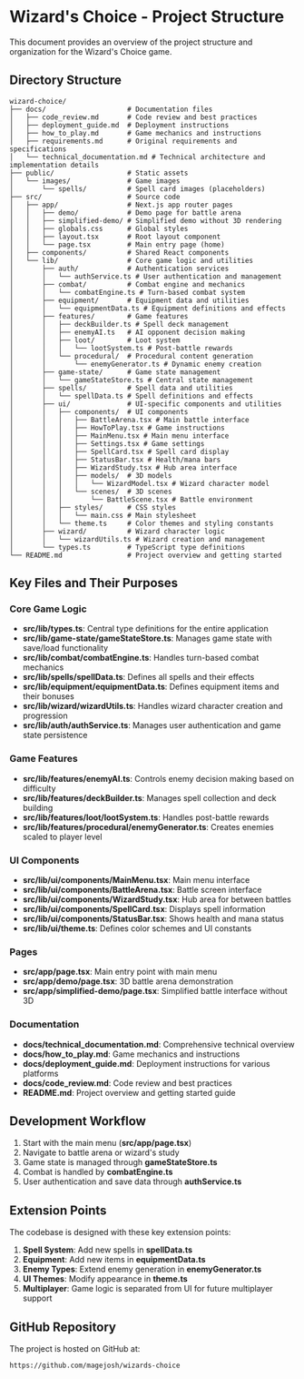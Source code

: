 # Wizard's Choice - Project Structure

This document provides an overview of the project structure and organization for the Wizard's Choice game.

## Directory Structure

```
wizard-choice/
├── docs/                    # Documentation files
│   ├── code_review.md       # Code review and best practices
│   ├── deployment_guide.md  # Deployment instructions
│   ├── how_to_play.md       # Game mechanics and instructions
│   ├── requirements.md      # Original requirements and specifications
│   └── technical_documentation.md # Technical architecture and implementation details
├── public/                  # Static assets
│   └── images/              # Game images
│       └── spells/          # Spell card images (placeholders)
├── src/                     # Source code
│   ├── app/                 # Next.js app router pages
│   │   ├── demo/            # Demo page for battle arena
│   │   ├── simplified-demo/ # Simplified demo without 3D rendering
│   │   ├── globals.css      # Global styles
│   │   ├── layout.tsx       # Root layout component
│   │   └── page.tsx         # Main entry page (home)
│   ├── components/          # Shared React components
│   └── lib/                 # Core game logic and utilities
│       ├── auth/            # Authentication services
│       │   └── authService.ts # User authentication and management
│       ├── combat/          # Combat engine and mechanics
│       │   └── combatEngine.ts # Turn-based combat system
│       ├── equipment/       # Equipment data and utilities
│       │   └── equipmentData.ts # Equipment definitions and effects
│       ├── features/        # Game features
│       │   ├── deckBuilder.ts # Spell deck management
│       │   ├── enemyAI.ts   # AI opponent decision making
│       │   ├── loot/        # Loot system
│       │   │   └── lootSystem.ts # Post-battle rewards
│       │   └── procedural/  # Procedural content generation
│       │       └── enemyGenerator.ts # Dynamic enemy creation
│       ├── game-state/      # Game state management
│       │   └── gameStateStore.ts # Central state management
│       ├── spells/          # Spell data and utilities
│       │   └── spellData.ts # Spell definitions and effects
│       ├── ui/              # UI-specific components and utilities
│       │   ├── components/  # UI components
│       │   │   ├── BattleArena.tsx # Main battle interface
│       │   │   ├── HowToPlay.tsx # Game instructions
│       │   │   ├── MainMenu.tsx # Main menu interface
│       │   │   ├── Settings.tsx # Game settings
│       │   │   ├── SpellCard.tsx # Spell card display
│       │   │   ├── StatusBar.tsx # Health/mana bars
│       │   │   ├── WizardStudy.tsx # Hub area interface
│       │   │   ├── models/  # 3D models
│       │   │   │   └── WizardModel.tsx # Wizard character model
│       │   │   └── scenes/  # 3D scenes
│       │   │       └── BattleScene.tsx # Battle environment
│       │   ├── styles/      # CSS styles
│       │   │   └── main.css # Main stylesheet
│       │   └── theme.ts     # Color themes and styling constants
│       ├── wizard/          # Wizard character logic
│       │   └── wizardUtils.ts # Wizard creation and management
│       └── types.ts         # TypeScript type definitions
└── README.md                # Project overview and getting started
```

## Key Files and Their Purposes

### Core Game Logic

- **src/lib/types.ts**: Central type definitions for the entire application
- **src/lib/game-state/gameStateStore.ts**: Manages game state with save/load functionality
- **src/lib/combat/combatEngine.ts**: Handles turn-based combat mechanics
- **src/lib/spells/spellData.ts**: Defines all spells and their effects
- **src/lib/equipment/equipmentData.ts**: Defines equipment items and their bonuses
- **src/lib/wizard/wizardUtils.ts**: Handles wizard character creation and progression
- **src/lib/auth/authService.ts**: Manages user authentication and game state persistence

### Game Features

- **src/lib/features/enemyAI.ts**: Controls enemy decision making based on difficulty
- **src/lib/features/deckBuilder.ts**: Manages spell collection and deck building
- **src/lib/features/loot/lootSystem.ts**: Handles post-battle rewards
- **src/lib/features/procedural/enemyGenerator.ts**: Creates enemies scaled to player level

### UI Components

- **src/lib/ui/components/MainMenu.tsx**: Main menu interface
- **src/lib/ui/components/BattleArena.tsx**: Battle screen interface
- **src/lib/ui/components/WizardStudy.tsx**: Hub area for between battles
- **src/lib/ui/components/SpellCard.tsx**: Displays spell information
- **src/lib/ui/components/StatusBar.tsx**: Shows health and mana status
- **src/lib/ui/theme.ts**: Defines color schemes and UI constants

### Pages

- **src/app/page.tsx**: Main entry point with main menu
- **src/app/demo/page.tsx**: 3D battle arena demonstration
- **src/app/simplified-demo/page.tsx**: Simplified battle interface without 3D

### Documentation

- **docs/technical_documentation.md**: Comprehensive technical overview
- **docs/how_to_play.md**: Game mechanics and instructions
- **docs/deployment_guide.md**: Deployment instructions for various platforms
- **docs/code_review.md**: Code review and best practices
- **README.md**: Project overview and getting started guide

## Development Workflow

1. Start with the main menu (**src/app/page.tsx**)
2. Navigate to battle arena or wizard's study
3. Game state is managed through **gameStateStore.ts**
4. Combat is handled by **combatEngine.ts**
5. User authentication and save data through **authService.ts**

## Extension Points

The codebase is designed with these key extension points:

1. **Spell System**: Add new spells in **spellData.ts**
2. **Equipment**: Add new items in **equipmentData.ts**
3. **Enemy Types**: Extend enemy generation in **enemyGenerator.ts**
4. **UI Themes**: Modify appearance in **theme.ts**
5. **Multiplayer**: Game logic is separated from UI for future multiplayer support

## GitHub Repository

The project is hosted on GitHub at:
```
https://github.com/magejosh/wizards-choice
```
